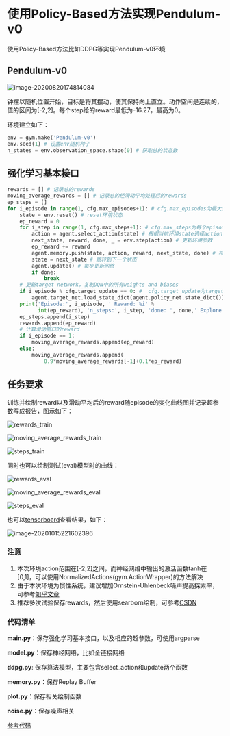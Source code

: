 # 使用Policy-Based方法实现Pendulum-v0

使用Policy-Based方法比如DDPG等实现Pendulum-v0环境

## Pendulum-v0

![image-20200820174814084](img/image-20200820174814084.png)

钟摆以随机位置开始，目标是将其摆动，使其保持向上直立。动作空间是连续的，值的区间为[-2,2]。每个step给的reward最低为-16.27，最高为0。

环境建立如下：

```python
env = gym.make('Pendulum-v0') 
env.seed(1) # 设置env随机种子
n_states = env.observation_space.shape[0] # 获取总的状态数
```

## 强化学习基本接口

```python
rewards = [] # 记录总的rewards
moving_average_rewards = [] # 记录总的经滑动平均处理后的rewards
ep_steps = []
for i_episode in range(1, cfg.max_episodes+1): # cfg.max_episodes为最大训练的episode数
    state = env.reset() # reset环境状态
    ep_reward = 0
    for i_step in range(1, cfg.max_steps+1): # cfg.max_steps为每个episode的补偿
        action = agent.select_action(state) # 根据当前环境state选择action
        next_state, reward, done, _ = env.step(action) # 更新环境参数
        ep_reward += reward
        agent.memory.push(state, action, reward, next_state, done) # 将state等这些transition存入memory
        state = next_state # 跳转到下一个状态
        agent.update() # 每步更新网络
        if done:
            break
    # 更新target network，复制DQN中的所有weights and biases
    if i_episode % cfg.target_update == 0: #  cfg.target_update为target_net的更新频率
        agent.target_net.load_state_dict(agent.policy_net.state_dict())
    print('Episode:', i_episode, ' Reward: %i' %
          int(ep_reward), 'n_steps:', i_step, 'done: ', done,' Explore: %.2f' % agent.epsilon)
    ep_steps.append(i_step)
    rewards.append(ep_reward)
    # 计算滑动窗口的reward
    if i_episode == 1:
        moving_average_rewards.append(ep_reward)
    else:
        moving_average_rewards.append(
            0.9*moving_average_rewards[-1]+0.1*ep_reward)
```

## 任务要求

训练并绘制reward以及滑动平均后的reward随episode的变化曲线图并记录超参数写成报告，图示如下：

![rewards_train](assets/rewards_train.png)

![moving_average_rewards_train](assets/moving_average_rewards_train.png)

![steps_train](assets/steps_train.png)

同时也可以绘制测试(eval)模型时的曲线：

![rewards_eval](assets/rewards_eval.png)

![moving_average_rewards_eval](assets/moving_average_rewards_eval.png)

![steps_eval](assets/steps_eval.png)

也可以[tensorboard](https://pytorch.org/docs/stable/tensorboard.html)查看结果，如下：

![image-20201015221602396](assets/image-20201015221602396.png)

### 注意

1. 本次环境action范围在[-2,2]之间，而神经网络中输出的激活函数tanh在[0,1]，可以使用NormalizedActions(gym.ActionWrapper)的方法解决
2. 由于本次环境为惯性系统，建议增加Ornstein-Uhlenbeck噪声提高探索率，可参考[知乎文章](https://zhuanlan.zhihu.com/p/96720878)
3. 推荐多次试验保存rewards，然后使用searborn绘制，可参考[CSDN](https://blog.csdn.net/JohnJim0/article/details/106715402)

### 代码清单

**main.py**：保存强化学习基本接口，以及相应的超参数，可使用argparse

**model.py**：保存神经网络，比如全链接网络

**ddpg.py**: 保存算法模型，主要包含select_action和update两个函数

**memory.py**：保存Replay Buffer

**plot.py**：保存相关绘制函数

**noise.py**：保存噪声相关

[参考代码](https://github.com/datawhalechina/leedeeprl-notes/tree/master/codes/ddpg)